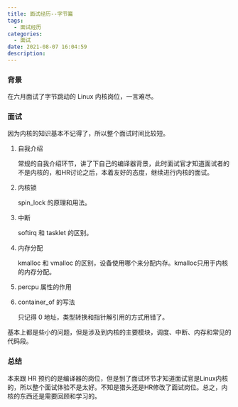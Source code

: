 ```yaml
---
title: 面试经历--字节篇
tags:
  - 面试经历
categories:
  - 面试
date: 2021-08-07 16:04:59
description:
---
```


### 背景

  在六月面试了字节跳动的 Linux 内核岗位，一言难尽。

 <!-- more -->

### 面试

  因为内核的知识基本不记得了，所以整个面试时间比较短。

1. 自我介绍

   常规的自我介绍环节，讲了下自己的编译器背景，此时面试官才知道面试者的不是内核的，和HR讨论之后，本着友好的态度，继续进行内核的面试。

2. 内核锁

   spin_lock 的原理和用法。

3. 中断

   softirq 和 tasklet 的区别。

4. 内存分配

   kmalloc 和 vmalloc 的区别，设备使用哪个来分配内存。kmalloc只用于内核的内存分配。

5. percpu 属性的作用

6. container_of 的写法

   只记得 0 地址，类型转换和指针解引用的方式用错了。

  基本上都是些小的问题，但是涉及到内核的主要模块，调度、中断、内存和常见的代码段。

### 总结

  本来跟 HR 预约的是编译器的岗位，但是到了面试环节才知道面试官是Linux内核的，所以整个面试体验不是太好。不知是猎头还是HR修改了面试岗位。总之，内核的东西还是需要回顾和学习的。